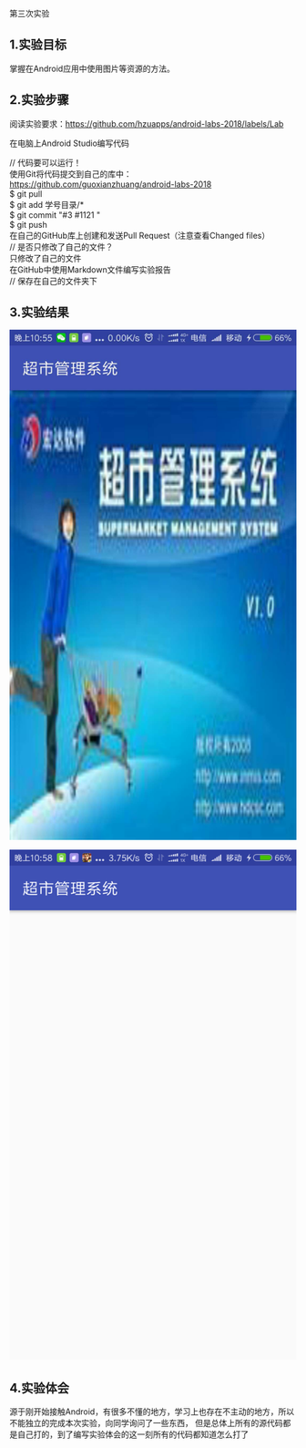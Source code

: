 第三次实验

## 1.实验目标
掌握在Android应用中使用图片等资源的方法。

## 2.实验步骤
阅读实验要求：https://github.com/hzuapps/android-labs-2018/labels/Lab

在电脑上Android Studio编写代码
 
// 代码要可以运行！<br/>
使用Git将代码提交到自己的库中：https://github.com/guoxianzhuang/android-labs-2018<br/>
$ git pull<br/>
$ git add 学号目录/*<br/>
$ git commit "#3 #1121 "<br/>
$ git push<br/>
在自己的GitHub库上创建和发送Pull Request（注意查看Changed files）<br/>
// 是否只修改了自己的文件？<br/>
只修改了自己的文件<br/>
在GitHub中使用Markdown文件编写实验报告<br/>
// 保存在自己的文件夹下<br/>

## 3.实验结果

![image](https://github.com/hzuapps/android-labs-2018/blob/master/soft1614080902208/shiyan31.jpg)

![image](https://github.com/hzuapps/android-labs-2018/blob/master/soft1614080902208/shiyan32.png)

## 4.实验体会
源于刚开始接触Android，有很多不懂的地方，学习上也存在不主动的地方，所以不能独立的完成本次实验，向同学询问了一些东西，
但是总体上所有的源代码都是自己打的，到了编写实验体会的这一刻所有的代码都知道怎么打了
